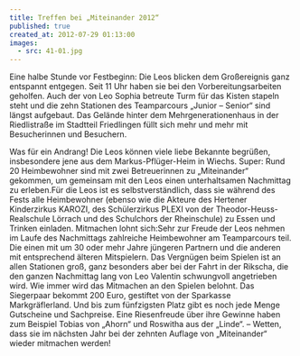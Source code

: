 ```yaml
---
title: Treffen bei „Miteinander 2012“
published: true
created_at: 2012-07-29 01:13:00
images:
  - src: 41-01.jpg
---
```


Eine halbe Stunde vor Festbeginn: Die Leos blicken dem Großereignis ganz entspannt entgegen. Seit 11 Uhr haben sie bei den Vorbereitungsarbeiten geholfen. Auch der von Leo Sophia betreute Turm für das Kisten stapeln steht und die zehn Stationen des Teamparcours „Junior – Senior“ sind längst aufgebaut. Das Gelände hinter dem Mehrgenerationenhaus in der Riedlistraße im Stadtteil Friedlingen füllt sich mehr und mehr mit Besucherinnen und Besuchern.

Was für ein Andrang! Die Leos können viele liebe Bekannte begrüßen, insbesondere jene aus dem Markus-Pflüger-Heim in Wiechs. Super: Rund 20 Heimbewohner sind mit zwei Betreuerinnen zu „Miteinander“ gekommen, um gemeinsam mit den Leos einen unterhaltsamen Nachmittag zu erleben.Für die Leos ist es selbstverständlich, dass sie während des Fests alle Heimbewohner (ebenso wie die Akteure des Hertener Kinderzirkus KAROZI, des Schülerzirkus PLEXI von der Theodor-Heuss-Realschule Lörrach und des Schulchors der Rheinschule) zu Essen und Trinken einladen. Mitmachen lohnt sich:Sehr zur Freude der Leos nehmen im Laufe des Nachmittags zahlreiche Heimbewohner am Teamparcours teil. Die einen mit um 30 oder mehr Jahre jüngeren Partnern und die anderen mit entsprechend älteren Mitspielern. Das Vergnügen beim Spielen ist an allen Stationen groß, ganz besonders aber bei der Fahrt in der Rikscha, die den ganzen Nachmittag lang von Leo Valentin schwungvoll angetrieben wird. Wie immer wird das Mitmachen an den Spielen belohnt. Das Siegerpaar bekommt 200 Euro, gestiftet von der Sparkasse Markgräflerland. Und bis zum fünfzigsten Platz gibt es noch jede Menge Gutscheine und Sachpreise. Eine Riesenfreude über ihre Gewinne haben zum Beispiel Tobias von „Ahorn“ und Roswitha aus der „Linde“. – Wetten, dass sie im nächsten Jahr bei der zehnten Auflage von „Miteinander“ wieder mitmachen werden!
